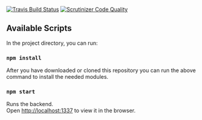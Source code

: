[![Travis Build Status](https://travis-ci.org/slistrom/me-express-back.svg?branch=master)](https://travis-ci.org/slistrom/me-express-back)
[![Scrutinizer Code Quality](https://scrutinizer-ci.com/g/slistrom/me-express-back/badges/quality-score.png?b=master)](https://scrutinizer-ci.com/g/slistrom/me-express-back/?branch=master)

## Available Scripts

In the project directory, you can run:

### `npm install`

After you have downloaded or cloned this repository you can run the above command to install the needed modules.

### `npm start`

Runs the backend.<br />
Open [http://localhost:1337](http://localhost:1337) to view it in the browser.
